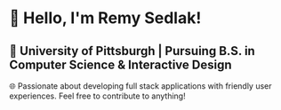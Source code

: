 # 👋 Hello, I'm Remy Sedlak!

📍 University of Pittsburgh | Pursuing B.S. in Computer Science & Interactive Design
---
🌐 Passionate about developing full stack applications with friendly user experiences. Feel free to contribute to anything!
